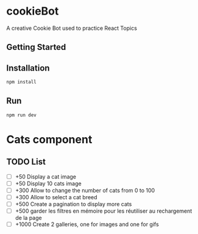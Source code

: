 # cookieBot
A creative Cookie Bot used to practice React Topics

## Getting Started

## Installation 
    
```bash
npm install
```
    
## Run

```bash
npm run dev
```

# Cats component

## TODO List

- [ ] +50 Display a cat image
- [ ] +50 Display 10 cats image
- [ ] +300 Allow to change the number of cats from 0 to 100
- [ ] +300 Allow to select a cat breed
- [ ] +500 Create a pagination to display more cats
- [ ] +500 garder les filtres en mémoire pour les réutiliser au rechargement de la page
- [ ] +1000 Create 2 galleries, one for images and one for gifs
